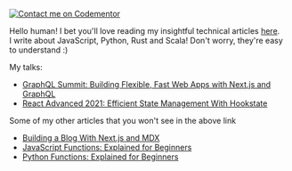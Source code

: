 [![Contact me on Codementor](https://www.codementor.io/m-badges/ebenezerdon/book-session.svg)](https://www.codementor.io/@ebenezerdon?refer=badge)

Hello human! I bet you'll love reading my insightful technical articles [here](https://blog.logrocket.com/author/ebenezerdon/). <br>
I write about JavaScript, Python, Rust and Scala! Don't worry, they're easy to understand :)

My talks:
- [GraphQL Summit: Building Flexible, Fast Web Apps with Next.js and GraphQL](https://youtu.be/CkFMMLJY3W4)
- [React Advanced 2021: Efficient State Management With Hookstate](https://youtu.be/tX9RTaq1XjA)

Some of my other articles that you won't see in the above link
- [Building a Blog With Next.js and MDX](https://blog.jetbrains.com/webstorm/2021/10/building-a-blog-with-next-js-and-mdx/)
- [JavaScript Functions: Explained for Beginners](https://www.newdev.io/blog/javascript-functions-for-beginners)
- [Python Functions: Explained for Beginners](https://www.newdev.io/blog/python-functions-for-beginners)
